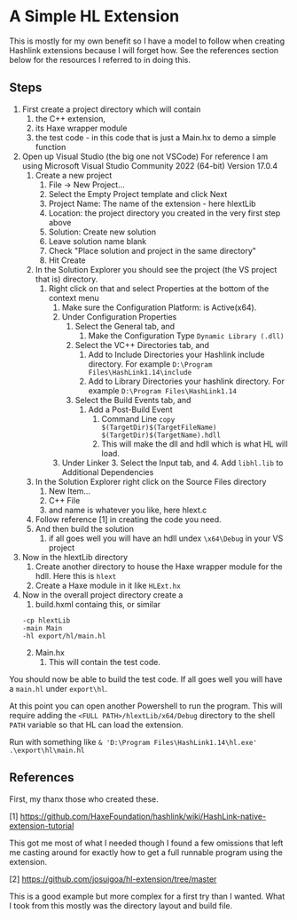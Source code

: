 # A Simple HL Extension

This is mostly for my own benefit so I have a model to follow when creating Hashlink extensions because I will forget how.
See the references section below for the resources I referred to in doing this.

## Steps

   1. First create a project directory which will contain
      1. the C++ extension,
      2. its Haxe wrapper module
      3. the test code - in this code that is just a Main.hx to demo a simple function
   2. Open up Visual Studio (the big one not VSCode) 
        For reference I am using Microsoft Visual Studio Community 2022 (64-bit) Version 17.0.4
      1. Create a new project
         1. File -> New Project...
         2. Select the Empty Project template and click Next
         3. Project Name: The name of the extension - here hlextLib
         4. Location: the project directory you created in the very first step above
         5. Solution: Create new solution
         6. Leave solution name blank
         7. Check "Place solution and project in the same directory"
         8. Hit Create
      2. In the Solution Explorer you should see the project (the VS project that is) directory.
         1. Right click on that and select Properties at the bottom of the context menu
            1. Make sure the Configuration Platform: is Active(x64).
            2. Under Configuration Properties
               1. Select the General tab, and
                  1. Make the Configuration Type `Dynamic Library (.dll)`
               2. Select the VC++ Directories tab, and
                  1. Add to Include Directories your Hashlink include directory. For example `D:\Program Files\HashLink1.14\include`
                  2. Add to Library Directories your hashlink directory. For example `D:\Program Files\HashLink1.14`
               4. Select the Build Events tab, and
                  1. Add a Post-Build Event
                     1. Command Line `copy $(TargetDir)$(TargetFileName)  $(TargetDir)$(TargetName).hdll `
                     2. This will make the dll and hdll which is what HL will load.
            3. Under Linker
               3. Select the Input tab, and
               4. Add `libhl.lib` to Additional Dependencies
      3. In the Solution Explorer right click on the Source Files directory
         1. New Item...
         2. C++ File
         3. and name is whatever you like, here hlext.c
      4. Follow reference [1] in creating the code you need.
      5. And then build the solution
         1. if all goes well you will have an hdll undex `\x64\Debug` in your VS project
   3. Now in the hlextLib directory
      1. Create another directory to house the Haxe wrapper module for the hdll. Here this is `hlext`
      2. Create a Haxe module in it like `HLExt.hx`
   4. Now in the overall project directory create a
      1. build.hxml containg this, or similar
        ```
        -cp hlextLib
        -main Main
        -hl export/hl/main.hl
        ```
      2. Main.hx
         1. This will contain the test code.
   
You should now be able to build the test code. If all goes well you will have a `main.hl`  under `export\hl`.

At this point you can open another Powershell to run the program. This will require adding the `<FULL PATH>/hlextLib/x64/Debug` directory to the shell `PATH` variable so that HL can load the extension.

Run with something like `& 'D:\Program Files\HashLink1.14\hl.exe' .\export\hl\main.hl`


## References

First, my thanx those who created these.

[1] https://github.com/HaxeFoundation/hashlink/wiki/HashLink-native-extension-tutorial

   This got me most of what I needed though I found a few omissions that left me casting around for exactly how to get a full runnable program using the extension.

[2] https://github.com/josuigoa/hl-extension/tree/master

   This is a good example but more complex for a first try than I wanted. What I took from this mostly was the directory layout and build file.